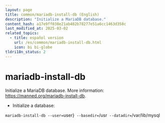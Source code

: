 ```yaml
---
layout: page
title: common/mariadb-install-db (English)
description: "Initialize a MariaDB database."
content_hash: a17e9ff038e21ab482b78277e51a6cc1463d358c
last_modified_at: 2025-03-02
related_topics:
  - title: español version
    url: /es/common/mariadb-install-db.html
    icon: bi bi-globe
tldri18n_status: 2
---
```

# mariadb-install-db

Initialize a MariaDB database.
More information: <https://manned.org/mariadb-install-db>.

- Initialize a database:

`mariadb-install-db --user=`<span class="tldr-var badge badge-pill bg-dark-lm bg-white-dm text-white-lm text-dark-dm font-weight-bold">user}</span>` --basedir=`<span class="tldr-var badge badge-pill bg-dark-lm bg-white-dm text-white-lm text-dark-dm font-weight-bold">/usr</span>` --datadir=`<span class="tldr-var badge badge-pill bg-dark-lm bg-white-dm text-white-lm text-dark-dm font-weight-bold">/var/lib/mysql</span>
